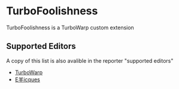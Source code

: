 # TurboFoolishness
TurboFoolishness is a TurboWarp custom extension
## Supported Editors
A copy of this list is also avalible in the reporter "supported editors"

- [TurboWarp](https://turbowarp.org/editor?extension=https://mwalters75.github.io/TurboFoolishness/TurboFoolishness.js)
- [E羊icques](https://sheeptester.github.io/scratch-gui/?url=https://mwalters75.github.io/TurboFoolishness/TurboFoolishness.js)